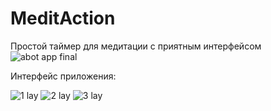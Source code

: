 # MeditAction
Простой таймер для медитации с приятным интерфейсом
![abot app final](https://user-images.githubusercontent.com/36063818/232099392-6bc00952-12bf-4865-8994-39574f4c25b8.png)


Интерфейс приложения:

![1 lay](https://user-images.githubusercontent.com/36063818/232099427-d24bbfb2-f552-44b8-ae69-0dc559261c60.png)
![2 lay](https://user-images.githubusercontent.com/36063818/232099435-2088f86d-efe5-4d72-818d-16187121f092.png)
![3 lay](https://user-images.githubusercontent.com/36063818/232099459-9b4cd0b4-3b39-4444-899e-5fe948b5cdbe.png)
